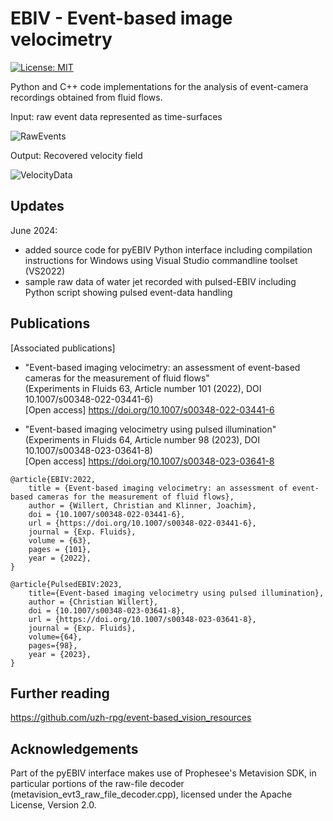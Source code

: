 # EBIV - Event-based image velocimetry
[![License: MIT](https://img.shields.io/badge/License-MIT-yellow.svg)](https://opensource.org/licenses/MIT)

Python and C++ code implementations for the analysis of event-camera recordings obtained from fluid flows.


Input: raw event data represented as time-surfaces

![RawEvents](https://github.com/cewdlr/ebiv/blob/main/images/wallflow4_dense_3_0010.png)

Output: Recovered velocity field

![VelocityData](https://github.com/cewdlr/ebiv/blob/main/images/wallflow4_dense_3_corr_0010.png)

## Updates
June 2024: 
- added source code for pyEBIV Python interface including compilation instructions for Windows using Visual Studio commandline toolset (VS2022)
- sample raw data of water jet recorded with pulsed-EBIV including Python script showing pulsed event-data handling

## Publications

[Associated publications] 
- "Event-based imaging velocimetry: an assessment of event-based cameras for the measurement of fluid flows"\
(Experiments in Fluids 63, Article number 101 (2022), DOI 10.1007/s00348-022-03441-6)\
[Open access] https://doi.org/10.1007/s00348-022-03441-6 

- "Event-based imaging velocimetry using pulsed illumination"\
(Experiments in Fluids 64, Article number 98 (2023), DOI 10.1007/s00348-023-03641-8)\
[Open access] https://doi.org/10.1007/s00348-023-03641-8 

```
@article{EBIV:2022,
    title = {Event-based imaging velocimetry: an assessment of event-based cameras for the measurement of fluid flows},
    author = {Willert, Christian and Klinner, Joachim},
    doi = {10.1007/s00348-022-03441-6},
    url = {https://doi.org/10.1007/s00348-022-03441-6},
    journal = {Exp. Fluids},
    volume = {63},
    pages = {101},
    year = {2022},
}

@article{PulsedEBIV:2023,
    title={Event-based imaging velocimetry using pulsed illumination},
    author = {Christian Willert},
    doi = {10.1007/s00348-023-03641-8},
    url = {https://doi.org/10.1007/s00348-023-03641-8},
    journal = {Exp. Fluids},
    volume={64},
    pages={98},
    year = {2023},	
}

```



## Further reading

https://github.com/uzh-rpg/event-based_vision_resources

## Acknowledgements

Part of the pyEBIV interface makes use of Prophesee's Metavision SDK, in particular portions of the raw-file decoder (metavision_evt3_raw_file_decoder.cpp), licensed under the Apache License, Version 2.0.

